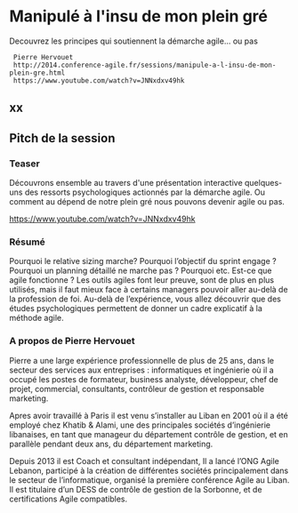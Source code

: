 # Manipulé à l'insu de mon plein gré
Decouvrez les principes qui soutiennent la démarche agile... ou pas

     Pierre Hervouet
     http://2014.conference-agile.fr/sessions/manipule-a-l-insu-de-mon-plein-gre.html
     https://www.youtube.com/watch?v=JNNxdxv49hk

## xx

## Pitch de la session
### Teaser
Découvrons ensemble au travers d'une présentation interactive quelques-uns des ressorts psychologiques actionnés par la démarche agile. Ou comment au dépend de notre plein gré nous pouvons devenir agile ou pas.

https://www.youtube.com/watch?v=JNNxdxv49hk

### Résumé

Pourquoi le relative sizing marche? Pourquoi l’objectif du sprint engage ? Pourquoi un planning détaillé ne marche pas ? Pourquoi etc. Est-ce que agile fonctionne ? Les outils agiles font leur preuve, sont de plus en plus utilisés, mais il faut mieux face à certains managers pouvoir aller au-delà de la profession de foi. Au-delà de l’expérience, vous allez découvrir que des études psychologiques permettent de donner un cadre explicatif à la méthode agile.

### A propos de Pierre Hervouet

Pierre a une large expérience professionnelle de plus de 25 ans, dans le secteur des services aux entreprises : informatiques et ingénierie où il a occupé les postes de formateur, business analyste, développeur, chef de projet, commercial, consultants, contrôleur de gestion et responsable marketing.

Apres avoir travaillé à Paris il est venu s’installer au Liban en 2001 où il a été employé chez Khatib & Alami, une des principales sociétés d’ingénierie libanaises, en tant que manageur du département contrôle de gestion, et en parallèle pendant deux ans, du département marketing.

Depuis 2013 il est Coach et consultant indépendant, Il a lancé l’ONG Agile Lebanon, participé à la création de différentes sociétés principalement dans le secteur de l’informatique, organisé la première conférence Agile au Liban. Il est titulaire d’un DESS de contrôle de gestion de la Sorbonne, et de certifications Agile compatibles.
